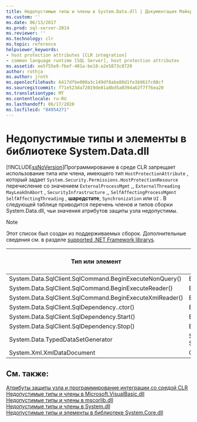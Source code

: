 ```yaml
---
title: Недопустимые типы и члены в System.Data.dll | Документация Майкрософт
ms.custom: ''
ms.date: 06/13/2017
ms.prod: sql-server-2014
ms.reviewer: ''
ms.technology: clr
ms.topic: reference
helpviewer_keywords:
- host protection attributes [CLR integration]
- common language runtime [SQL Server], host protection attributes
ms.assetid: ee5f55e9-fbef-401a-be18-a2e5873c8720
author: rothja
ms.author: jroth
ms.openlocfilehash: 6417dfbe000a3c149df8abe80d1fe3b961fc08cf
ms.sourcegitcommit: f71e523da72019de81a8bd5a0394a62f7f76ea20
ms.translationtype: MT
ms.contentlocale: ru-RU
ms.lasthandoff: 06/17/2020
ms.locfileid: "84954271"
---
```

# <a name="disallowed-types-and-members-in-systemdatadll"></a>Недопустимые типы и элементы в библиотеке System.Data.dll
  [!INCLUDE[ssNoVersion](../../includes/ssnoversion-md.md)]Программирование в среде CLR запрещает использование типа или члена, имеющего тип `HostProtectionAttribute` , который задает `System.Security.Permissions.HostProtectionResource` перечисление со значением `ExternalProcessMgmt` ,, `ExternalThreading` `MayLeakOnAbort` , `SecurityInfrastructure` ,, `SelfAffectingProcessMgmnt` `SelfAffectingThreading` , **шаредстате**, `Synchronization` или `UI` . В следующей таблице приводится перечень членов и типов сборки System.Data.dll, чьи значения атрибутов защиты узла недопустимы.  
  
> [!NOTE]  
>  Этот список был создан из поддерживаемых сборок. Дополнительные сведения см. в разделе [supported .NET Framework librarys](../clr-integration/database-objects/supported-net-framework-libraries.md).  
  
|Тип или элемент|Значения атрибутов защиты узла|  
|--------------------|--------------------|  
|System.Data.SqlClient.SqlCommand.BeginExecuteNonQuery()|ExternalThreading|  
|System.Data.SqlClient.SqlCommand.BeginExecuteReader()|ExternalThreading|  
|System.Data.SqlClient.SqlCommand.BeginExecuteXmlReader()|ExternalThreading|  
|System.Data.SqlClient.SqlDependency..ctor()|ExternalThreading|  
|System.Data.SqlClient.SqlDependency.Start()|ExternalThreading|  
|System.Data.SqlClient.SqlDependency.Stop()|ExternalThreading|  
|System.Data.TypedDataSetGenerator|SharedState, Synchronization|  
|System.Xml.XmlDataDocument|Синхронизация|  
  
## <a name="see-also"></a>См. также:  
 [Атрибуты защиты узла и программирование интеграции со средой CLR](host-protection-attributes-and-clr-integration-programming.md)   
 [Недопустимые типы и члены в Microsoft.VisualBasic.dll](disallowed-types-and-members-in-microsoft-visualbasic-dll.md)   
 [Недопустимые типы и члены в mscorlib.dll](disallowed-types-and-members-in-mscorlib-dll.md)   
 [Недопустимые типы и члены в System.dll](disallowed-types-and-members-in-system-dll.md)   
 [Недопустимые типы и элементы в библиотеке System.Core.dll](disallowed-types-and-members-in-system-core-dll.md)  
  
  
